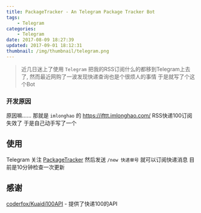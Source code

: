 ```yaml
---
title: PackageTracker - An Telegram Package Tracker Bot
tags: 
    - Telegram
categories:
    - Telegram
date: 2017-08-09 18:27:39
updated: 2017-09-01 18:12:31
thumbnail: /img/thumbnail/telegram.png
---
```

> 近几日迷上了使用 `Telegram` 把我的RSS订阅什么的都移到Telegram上去了, 然而最近网购了一波发现快递查询也是个很烦人的事情 于是就写了个这个Bot


<!--more-->


### 开发原因
原因嘛...... 那就是 `imlonghao` 的 https://ifttt.imlonghao.com/ 
RSS快递100订阅失效了 于是自己动手写了一个

## 使用
Telegram 关注 [PackageTracker](t.me/IPackageTrackerBot) 
然后发送 `/new 快递单号` 就可以订阅快递消息 目前是10分钟检查一次更新

## 感谢
[coderfox/Kuaidi100API](https://github.com/coderfox/Kuaidi100API) - 
提供了快递100的API

